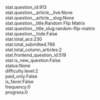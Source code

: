 stat.question_id:913  
stat.question__article__live:None  
stat.question__article__slug:None  
stat.question__title:Random Flip Matrix  
stat.question__title_slug:random-flip-matrix  
stat.question__hide:False  
stat.total_acs:230  
stat.total_submitted:766  
stat.total_column_articles:2  
stat.frontend_question_id:519  
stat.is_new_question:False  
status:None  
difficulty.level:2  
paid_only:False  
is_favor:False  
frequency:0  
progress:0  
